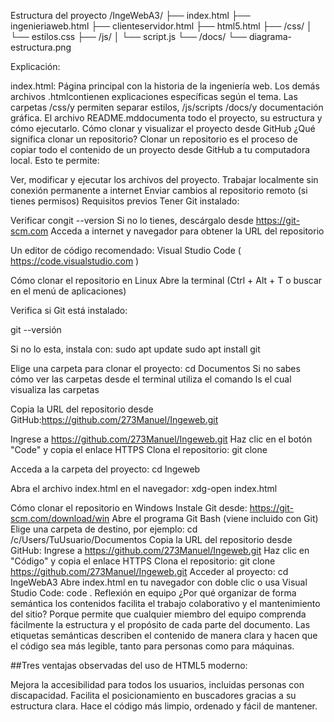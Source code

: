 Estructura del proyecto
/IngeWebA3/ ├── index.html ├── ingenieriaweb.html ├── clienteservidor.html ├── html5.html ├── /css/ │ └── estilos.css ├── /js/ │ └── script.js └── /docs/ └── diagrama-estructura.png

Explicación:

index.html: Página principal con la historia de la ingeniería web.
Los demás archivos .htmlcontienen explicaciones específicas según el tema.
Las carpetas /css/y permiten separar estilos, /js/scripts /docs/y documentación gráfica.
El archivo README.mddocumenta todo el proyecto, su estructura y cómo ejecutarlo.
Cómo clonar y visualizar el proyecto desde GitHub
¿Qué significa clonar un repositorio?
Clonar un repositorio es el proceso de copiar todo el contenido de un proyecto desde GitHub a tu computadora local. Esto te permite:

Ver, modificar y ejecutar los archivos del proyecto.
Trabajar localmente sin conexión permanente a internet
Enviar cambios al repositorio remoto (si tienes permisos)
Requisitos previos
Tener Git instalado:

Verificar congit --version
Si no lo tienes, descárgalo desde https://git-scm.com
Acceda a internet y navegador para obtener la URL del repositorio

Un editor de código recomendado: Visual Studio Code ( https://code.visualstudio.com )

Cómo clonar el repositorio en Linux
Abre la terminal (Ctrl + Alt + T o buscar en el menú de aplicaciones)

Verifica si Git está instalado:

git --versión

Si no lo esta, instala con: sudo apt update sudo apt install git

Elige una carpeta para clonar el proyecto: cd Documentos Si no sabes cómo ver las carpetas desde el terminal utiliza el comando ls el cual visualiza las carpetas

Copia la URL del repositorio desde GitHub:https://github.com/273Manuel/Ingeweb.git

Ingrese a https://github.com/273Manuel/Ingeweb.git
Haz clic en el botón "Code" y copia el enlace HTTPS
Clona el repositorio: git clone 

Acceda a la carpeta del proyecto: cd Ingeweb

Abra el archivo index.html en el navegador: xdg-open index.html

Cómo clonar el repositorio en Windows
Instale Git desde: https://git-scm.com/download/win
Abre el programa Git Bash (viene incluido con Git)
Elige una carpeta de destino, por ejemplo: cd /c/Users/TuUsuario/Documentos
Copia la URL del repositorio desde GitHub:
Ingrese a https://github.com/273Manuel/Ingeweb.git
Haz clic en "Código" y copia el enlace HTTPS
Clona el repositorio: git clone https://github.com/273Manuel/Ingeweb.git
Acceder al proyecto: cd IngeWebA3
Abre index.html en tu navegador con doble clic o usa Visual Studio Code: code .
Reflexión en equipo
¿Por qué organizar de forma semántica los contenidos facilita el trabajo colaborativo y el mantenimiento del sitio?
Porque permite que cualquier miembro del equipo comprenda fácilmente la estructura y el propósito de cada parte del documento. Las etiquetas semánticas describen el contenido de manera clara y hacen que el código sea más legible, tanto para personas como para máquinas.

##Tres ventajas observadas del uso de HTML5 moderno:

Mejora la accesibilidad para todos los usuarios, incluidas personas con discapacidad.
Facilita el posicionamiento en buscadores gracias a su estructura clara.
Hace el código más limpio, ordenado y fácil de mantener.
